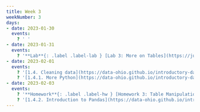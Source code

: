 ```yaml
---
title: Week 3
weekNumber: 3
days:
- date: 2023-01-30
  events:
    ? ' '
- date: 2023-01-31
  events:
    ? '**Lab**{: .label .label-lab } [Lab 3: More on Tables](https://jupyterhub.academic.kube.ohio.edu/hub/user-redirect/git-pull?repo=https%3A%2F%2Fgithub.com%2Fdata-ohio%2FMATH2530_Spring22-23&urlpath=lab%2Ftree%2FMATH2530_Spring22-23%2Flab%2Flab03%2Flab03.ipynb&branch=main)'
- date: 2023-02-01
  events:
    ? '[1.4. Cleaning data](https://data-ohio.github.io/introductory-data-science/1/4/1_4_clean_data.html)'
    ? '[1.4.1. More Python](https://data-ohio.github.io/introductory-data-science/1/4/more_python.html)'
- date: 2023-02-03
  events:
    ? '**Homework**{: .label .label-hw } [Homework 3: Table Manipulation](https://jupyterhub.academic.kube.ohio.edu/hub/user-redirect/git-pull?repo=https%3A%2F%2Fgithub.com%2Fdata-ohio%2FMATH2530_Spring22-23&urlpath=lab%2Ftree%2FMATH2530_Spring22-23%2Fhw%2Fhw03%2Fhw03.ipynb&branch=main)'
    ? '[1.4.2. Introduction to Pandas](https://data-ohio.github.io/introductory-data-science/1/4/intro_pandas.html)'
---
```

